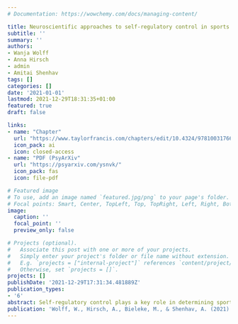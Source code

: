 ```yaml
---
# Documentation: https://wowchemy.com/docs/managing-content/

title: Neuroscientific approaches to self-regulatory control in sports
subtitle: ''
summary: ''
authors:
- Wanja Wolff
- Anna Hirsch
- admin
- Amitai Shenhav
tags: []
categories: []
date: '2021-01-01'
lastmod: 2021-12-29T18:31:35+01:00
featured: true
draft: false

links:
- name: "Chapter"
  url: "https://www.taylorfrancis.com/chapters/edit/10.4324/9781003176695-11/neuroscientific-approaches-self-regulatory-control-sports-wanja-wolff-anna-hirsch-maik-bieleke-amitai-shenhav"
  icon_pack: ai
  icon: closed-access
- name: "PDF (PsyArXiv"
  url: "https://psyarxiv.com/ysnvk/"
  icon_pack: fas
  icon: file-pdf

# Featured image
# To use, add an image named `featured.jpg/png` to your page's folder.
# Focal points: Smart, Center, TopLeft, Top, TopRight, Left, Right, BottomLeft, Bottom, BottomRight.
image:
  caption: ''
  focal_point: ''
  preview_only: false

# Projects (optional).
#   Associate this post with one or more of your projects.
#   Simply enter your project's folder or file name without extension.
#   E.g. `projects = ["internal-project"]` references `content/project/deep-learning/index.md`.
#   Otherwise, set `projects = []`.
projects: []
publishDate: '2021-12-29T17:31:34.481889Z'
publication_types:
- '6'
abstract: Self-regulatory control plays a key role in determining sports performance. To illustrate, a runner whose muscles are aching has to fight the impulse of slowing down. This impulse can be understood as a self-regulatory control demand and only effective control of this impulse might allow the runner to win the race. In recent years, cognitive neuroscience has substantially advanced the theoretical and mechanistic understanding of self-regulatory control processes. In this chapter, we will introduce the expected value of control (EVC) theory as a sound theoretical framework that conceptualizes self-regulatory control as a reward-based choice that is aimed at maximizing the EVC. This suggests that sports performance hinges on the outcome of the continuous cost-benefit calculation whether or not the value of applying control outweighs its costs. Control processes are orchestrated by structures in the executive network, namely the dorsal anterior cingulate cortex and the lateral prefrontal cortex. Recent technological developments have substantially facilitated research on brain activity during sports performance and this has led to a surge in neuroscientific research on self-regulatory control in sports. Here, we will summarize research on the involvement of these areas in regard to self-regulatory control in sports.
publication: 'Wolff, W., Hirsch, A., Bieleke, M., & Shenhav, A. (2021). Neuroscientific approaches to self-regulatory control in sports. In C. Englert & I. Taylor (Eds.), *Handbook of self-regulation and motivation in sport and exercise* (pp. 149–165). Routledge.'
---
```

